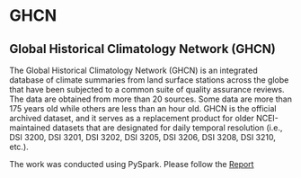 # GHCN
## Global Historical Climatology Network (GHCN)

The Global Historical Climatology Network (GHCN) is an integrated database of climate summaries from land surface stations across the globe that have been subjected to a common suite of quality assurance reviews. 
The data are obtained from more than 20 sources. Some data are more than 175 years old while others are less than an hour old. 
GHCN is the official archived dataset, and it serves as a replacement product for older NCEI-maintained datasets that are designated for daily temporal resolution 
(i.e., DSI 3200, DSI 3201, DSI 3202, DSI 3205, DSI 3206, DSI 3208, DSI 3210, etc.).

The work was conducted using PySpark. Please follow the [Report]()

